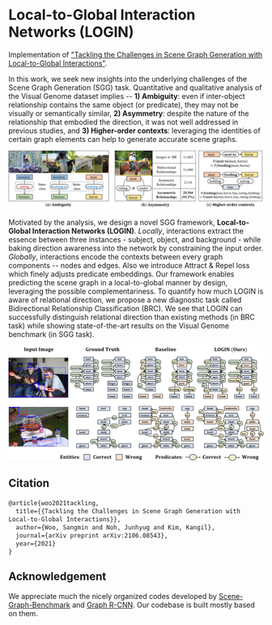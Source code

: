 # Local-to-Global Interaction Networks (LOGIN)

Implementation of ["Tackling the Challenges in Scene Graph Generation with Local-to-Global Interactions"](https://arxiv.org/pdf/2106.08543.pdf).

In this work, we seek new insights into the underlying challenges of the Scene Graph Generation (SGG) task. Quantitative and qualitative analysis of the Visual Genome dataset implies -- **1) Ambiguity**: even if inter-object relationship contains the same object (or predicate), they may not be visually or semantically similar, **2) Asymmetry**: despite the nature of the relationship that embodied the direction, it was not well addressed in previous studies, and **3) Higher-order contexts**: leveraging the identities of certain graph elements can help to generate accurate scene graphs.

<div style="color:#0000FF" align="center">
<img src="figures/challenges.png" width="850"/>
</div>

Motivated by the analysis, we design a novel SGG framework, **Local-to-Global Interaction Networks (LOGIN)**. *Locally*, interactions extract the essence between three instances - subject, object, and background - while baking direction awareness into the network by constraining the input order. *Globally*, interactions encode the contexts between every graph components -- nodes and edges. Also we introduce Attract & Repel loss which finely adjusts predicate embeddings. Our framework enables predicting the scene graph in a local-to-global manner by design, leveraging the possible complementariness. To quantify how much LOGIN is aware of relational direction, we propose a new diagnostic task called Bidirectional Relationship Classification (BRC). We see that LOGIN can successfully distinguish relational direction than existing methods (in BRC task) while showing state-of-the-art results on the Visual Genome benchmark (in SGG task).

<div style="color:#0000FF" align="center">
<img src="figures/login.png" width="850"/>
</div>

## Citation

    @article{woo2021tackling,
      title={{Tackling the Challenges in Scene Graph Generation with Local-to-Global Interactions}},
      author={Woo, Sangmin and Noh, Junhyug and Kim, Kangil},
      journal={arXiv preprint arXiv:2106.08543},
      year={2021}
    }

## Acknowledgement
We appreciate much the nicely organized codes developed by [Scene-Graph-Benchmark](https://github.com/KaihuaTang/Scene-Graph-Benchmark.pytorch) and [Graph R-CNN](https://github.com/sangminwoo/graph-rcnn.pytorch). Our codebase is built mostly based on them.